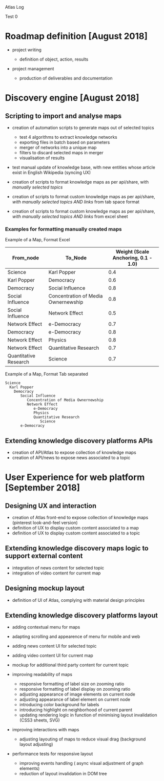Atlas Log


Test 0


# Roadmap definition  [August 2018]

- project writing
  - definition of object, action, results

- project management
  - production of deliverables and documentation


# Discovery engine [August 2018]

## Scripting to import and analyse maps

- creation of automation scripts to generate maps out of selected topics
  - test 4 algorithms to extract knowledge networks
  - exporting files in batch based on parameters
  - merger of networks into a unique map 
  - filters to discard selected maps in merger
  - visualisation of results

- test manual update of knowledge base, with new entities whose article exist in English Wikipedia (syncing UX)

- creation of scripts to format knowledge maps as per api/share, with *manually selected topics*
- creation of scripts to format custom knowledge maps as per api/share, *with manually selected topics AND links* from tab space format
- creation of scripts to format custom knowledge maps as per api/share, *with manually selected topics AND links* from excel sheet

### Examples for formatting manually created maps

Example of a Map, Format Excel


From_node | To_Node | Weight (Scale Anchoring, 0.1 - 1.0)
--------- | ------- | -----------------------------------
Science | Karl Popper | 0.4
Karl Popper | Democracy | 0.6
Democracy | Social Influence | 0.8
Social Influence | Concentration of Media Ownernewship | 0.8
Social Influence | Network Effect | 0.5
Network Effect | e-Democracy | 0.7
Democracy | e-Democracy | 0.8
Network Effect | Physics | 0.8
Network Effect | Quantitative Research | 0.7
Quantitative Research | Science | 0.7

Example of a Map, Format Tab separated

```
Science
  Karl Popper
    Democracy
       Social Influence
          Concentration of Media Ownernewship
          Network Effect
             e-Democracy
             Physics
             Quantitative Research
                Science
       e-Democracy
```



## Extending knowledge discovery platforms APIs 

- creation of API/Atlas to expose collection of knowledge maps
- creation of API/news to expose news associated to a topic


# User Experience for web platform [September 2018]

## Designing UX and interaction 

- creation of Atlas front-end to expose collection of knowledge maps (pinterest look-and-feel version)
- definition of UX to display custom content associated to a map
- definition of UX to display custom content associated to a topic

## Extending knowledge discovery maps logic to support external content
- integration of news content for selected topic 
- integration of video content for current map

## Designing mockup layout
- definition of UI of Atlas, complying with material design principles

## Extending knowledge discovery platforms layout
- adding contextual menu for maps
- adapting scrolling and appearence of menu for mobile and web
- adding news content UI for selected topic
- adding video content UI for current map
- mockup for additional third party content for current topic

- improving readability of maps
  - responsive formatting of label size on zooming ratio
  - responsive formatting of label display on zooming ratio
  - adjusting appearance of image elements on current node
  - adjusting appearance of label element on current node
  - introducing color background for labels
  - introducing highlight on neighborhood of current parent
  - updating rendering logic in function of minimising layout invalidation (CSS3 sheets, SVG)

- improving interactions with maps
  - adjusting layouting of maps to reduce visual drag (background layout adjusting) 

- performance tests for responsive layout 
  - improving events handling ( async visual adjustment of graph elements)
  - reduction of layout invalidation in DOM tree 


